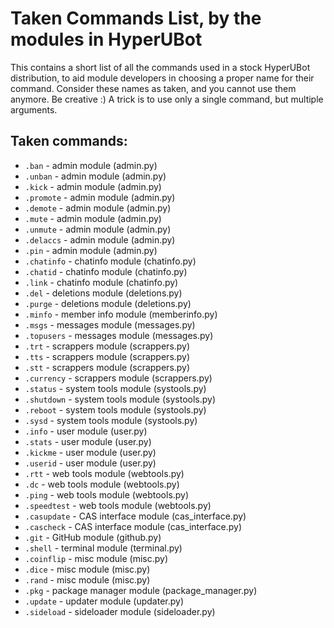 # Taken Commands List, by the modules in HyperUBot

This contains a short list of all the commands used in a stock HyperUBot distribution, to aid module developers in choosing a proper name for their command. Consider these names as taken, and you cannot use them anymore. Be creative :) A trick is to use only a single command, but multiple arguments.

## Taken commands:

 - ``.ban`` - admin module (admin.py)
 - ``.unban`` - admin module (admin.py)
 - ``.kick`` - admin module (admin.py)
 - ``.promote`` - admin module (admin.py)
 - ``.demote`` - admin module (admin.py)
 - ``.mute`` - admin module (admin.py)
 - ``.unmute`` - admin module (admin.py)
 - ``.delaccs`` - admin module (admin.py)
 - ``.pin`` - admin module (admin.py)
 - ``.chatinfo`` - chatinfo module (chatinfo.py)
 - ``.chatid`` - chatinfo module (chatinfo.py)
 - ``.link`` - chatinfo module (chatinfo.py)
 - ``.del`` - deletions module (deletions.py)
 - ``.purge`` - deletions module (deletions.py)
 - ``.minfo`` - member info module (memberinfo.py)
 - ``.msgs`` - messages module (messages.py)
 - ``.topusers`` - messages module (messages.py)
 - ``.trt`` - scrappers module (scrappers.py)
 - ``.tts`` - scrappers module (scrappers.py)
 - ``.stt`` - scrappers module (scrappers.py)
 - ``.currency`` - scrappers module (scrappers.py)
 - ``.status`` - system tools module (systools.py)
 - ``.shutdown`` - system tools module (systools.py)
 - ``.reboot`` - system tools module (systools.py)
 - ``.sysd`` - system tools module (systools.py)
 - ``.info`` - user module (user.py)
 - ``.stats`` - user module (user.py)
 - ``.kickme`` - user module (user.py)
 - ``.userid`` - user module (user.py)
 - ``.rtt`` - web tools module (webtools.py)
 - ``.dc`` - web tools module (webtools.py)
 - ``.ping`` - web tools module (webtools.py)
 - ``.speedtest`` - web tools module (webtools.py)
 - ``.casupdate`` - CAS interface module (cas_interface.py)
 - ``.cascheck`` - CAS interface module (cas_interface.py)
 - ``.git`` - GitHub module (github.py)
 - ``.shell`` - terminal module (terminal.py)
 - ``.coinflip`` - misc module (misc.py)
 - ``.dice`` - misc module (misc.py)
 - ``.rand`` - misc module (misc.py)
 - ``.pkg`` - package manager module (package_manager.py)
 - ``.update`` - updater module (updater.py)
 - ``.sideload`` - sideloader module (sideloader.py)
